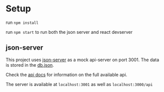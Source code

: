 # Setup

run `npm install`

run `npm start` to run both the json server and react devserver

## json-server
This project uses [json-server](https://www.npmjs.com/package/json-server) as a mock api-server on port 3001. The data is stored in the [db.json](db.json).

Check the [api docs](https://www.npmjs.com/package/json-server#routes) for information on the full available api.

The server is available at `localhost:3001` as well as `localhost:3000/api`